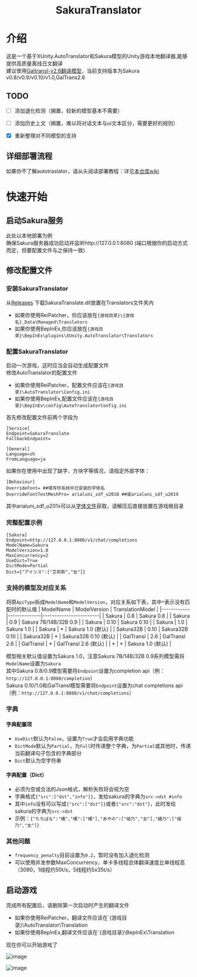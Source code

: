 <div align="center">
<h1>
  SakuraTranslator
</h1>
</div>

# 介绍
这是一个基于XUnity.AutoTranslator和Sakura模型的Unity游戏本地翻译器,能够提供高质量离线日文翻译  
建议使用[Galtransl-v2.6翻译模型](https://huggingface.co/SakuraLLM/GalTransl-7B-v2.6)，当前支持版本为Sakura v0.8/v0.9/v0.10/v1.0,GalTrans2.6

## TODO
- [ ] 添加退化检测（搁置，较新的模型基本不需要）
- [ ] 添加历史上文（搁置，难以将对话文本与ui文本区分，需要更好的规则）
- [x] 重新整理对不同模型的支持


## 详细部署流程
如果你不了解autotraslator，请从头阅读部署教程：详见[本仓库wiki](https://github.com/fkiliver/SakuraTranslator/wiki)  


# 快速开始
## 启动Sakura服务
此处以本地部署为例  
确保Sakura服务器成功启动并监听http://127.0.0.1:8080 (端口根据你的启动方式而定，但要配置文件与之保持一致)

## 修改配置文件
### 安装SakuraTranslator
从[Releases](https://github.com/fkiliver/SakuraTranslator/releases) 下载SakuraTranslate.dll放置在Translators文件夹内
 - 如果你使用ReiPatcher，你应该放在`{游戏目录}\{游戏名}_Data\Managed\Translators`
 - 如果你使用BepInEx,你应该放在`{游戏目录}\BepInEx\plugins\XUnity.AutoTranslator\Translators`
### 配置SakuraTranslator
启动一次游戏，这时应当会自动生成配置文件  
修改AutoTranslator的配置文件  
 - 如果你使用ReiPatcher，配置文件应该在`{游戏目录}\AutoTranslator\Config.ini`
 - 如果你使用BepInEx,配置文件应该在`{游戏目录}\BepInEx\config\AutoTranslatorConfig.ini`

首先修改配置文件前两个字段为
```
[Service]
Endpoint=SakuraTranslate
FallbackEndpoint=

[General]
Language=zh
FromLanguage=ja
```
如果你在使用中出现了缺字、方块字等情况，请指定外部字体：
```
[Behaviour]
OverrideFont= ##填写你系统中已安装的字体名
OverrideFontTextMeshPro= arialuni_sdf_u2018 ##或arialuni_sdf_u2019
```
其中arialuni_sdf_u201x可以从[字体文件](https://github.com/bbepis/XUnity.AutoTranslator/releases/download/v5.3.0/TMP_Font_AssetBundles.zip)获取，请解压后直接放置在游戏根目录

### 完整配置示例
```
[Sakura]
Endpoint=http://127.0.0.1:8080/v1/chat/completions
ModelName=Sakura
ModelVersion=1.0
MaxConcurrency=2
UseDict=True
DictMode=Partial
Dict={"アイリス":["艾莉斯","女"]}
```

### 支持的模型及对应关系
将原`ApiType`拆成`ModelName`和`ModelVersion`，对应关系如下表，其中`*`表示没有匹配时的默认值
| ModelName  | ModelVersion | TranslationModel       |
|------------|--------------|------------------------|
| Sakura     | 0.8          | Sakura 0.8             |
| Sakura     | 0.9          | Sakura 7B/14B/32B 0.9  |
| Sakura     | 0.10         | Sakura 0.10            |
| Sakura     | 1.0          | Sakura 1.0             |
| Sakura     | *            | Sakura 1.0 (默认)      |
| Sakura32B  | 0.10         | Sakura32B 0.10         |
| Sakura32B  | *            | Sakura32B 0.10 (默认)  |
| GalTransl  | 2.6          | GalTransl 2.6          |
| GalTransl  | *            | GalTransl 2.6 (默认)   |
| *          | *            | Sakura 1.0 (默认)      |

模型相关默认值设置为Sakura 1.0，注意Sakura 7B/14B/32B 0.9系列模型需将`ModelName`设置为`Sakura`  
其中Sakura 0.8/0.9模型需要将`Endpoint`设置为completion api（例：`http://127.0.0.1:8080/completion`）  
Sakura 0.10/1.0和GalTransl模型需要将`Endpoint`设置为chat completions api（例：`http://127.0.0.1:8080/v1/chat/completions`）  

### 字典
#### 字典配置项
- `UseDict`默认为`False`，设置为`True`才会启用字典功能
- `DictMode`默认为`Partial`，为`Full`时传递整个字典，为`Partial`或其他时，传递当前翻译句子包含的字典部分
- `Dict`默认为空字符串
#### 字典配置（Dict）
- 必须为空或合法的Json格式，解析失败将会视为空
- 字典格式`{"src":["dst","info"]}`，发给sakura的字典为`src->dst #info`
- 其中`info`没有可以写成`{"src":["dst"]}`或者`{"src":"dst"}`，此时发给sakura的字典为`src->dst`
- 示例：`{"たちばな":"橘","橘":["橘"],"あやの":["绫乃","女"],"綾乃":["绫乃","女"]}`

### 其他问题
- `frequency_penalty`目前设置为`0.2`，暂时没有加入退化检测
- 可以使用并发参数MaxConcurrency，单卡多线程总体翻译速度比单线程高（3090，1线程约50t/s，5线程约5x35t/s）    


## 启动游戏
完成所有配置后，请删除第一次启动时产生的翻译文件
 - 如果你使用ReiPatcher，翻译文件应该在`{游戏目录}\AutoTranslator\Translation
 - 如果你使用BepInEx,翻译文件应该在`{游戏目录}\BepInEx\Translation

现在你可以开始游戏了

![image](https://github.com/fkiliver/SakuraTranslator/assets/48873439/ffba161d-8d0c-4a0e-bd15-71ab95db30ef)



![image](https://github.com/fkiliver/SakuraTranslator/assets/48873439/ffba161d-8d0c-4a0e-bd15-71ab95db30ef)
